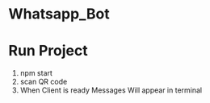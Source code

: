# Whatsapp_Bot
# Run Project 
1) npm start
2) scan QR code 
3) When Client is ready Messages Will appear in terminal 
